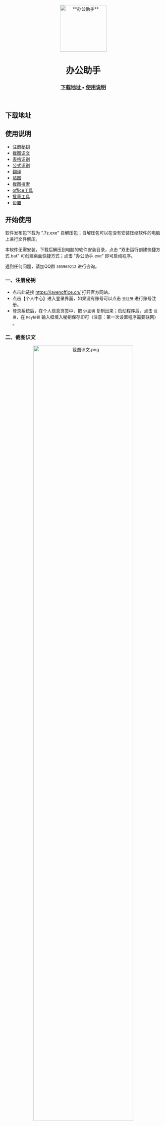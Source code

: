 <p align="center">
  <a href="https://github.com/javen46/Office-Assistant">
    <img width="150" height="150" src="https://tupian.li/images/2024/03/11/65ef03485c43b.png" alt="**办公助手**">
  </a>
</p>
<h1 align="center"> 办公助手 </h1>

<div align="center">
  <h3>
    <a href="#下载地址">
      下载地址
    </a>
    <span> • </span>
    <a href="#使用说明">
      使用说明
    </a>
  </h3>
</div>
<br>

## 下载地址



## 使用说明

- [注册秘钥](#注册秘钥)
- [截图识文](#截图识文)
- [表格识别](#表格识别)
- [公式识别](#公式识别) 
- [翻译](#翻译) 
- [贴图](#贴图) 
- [截图搜索](截图搜索)
- [office工具](office工具)
- [批量工具](#批量工具)
- [设置](#设置)

## 开始使用

软件发布包下载为 ".7z.exe" 自解压包；自解压包可以在没有安装压缩软件的电脑上进行文件解压。

本软件无需安装，下载后解压到电脑的软件安装目录，点击 "双击运行创建快捷方式.bat" 可创建桌面快捷方式；点击 "办公助手.exe" 即可启动程序。

遇到任何问题，请加QQ群 `305969212` 进行咨询。

### 一、注册秘钥

- 点击此链接 https://javenoffice.cn/ 打开官方网站。
- 点击【个人中心】进入登录界面，如果没有账号可以点击 `去注册` 进行账号注册。
- 登录系统后，在个人信息页签中，把 `SK密钥` 复制出来；启动程序后，点击 `设置`，在 `Key秘钥` 输入框填入秘钥保存即可（注意：第一次设置程序需要联网） 。

### 二、截图识文

<p align="center"><img src="https://tupian.li/images/2024/03/11/65ef16fcd14ea.gif" alt="截图识文.png" style="width: 80%;"></p>

- 点击【截图识文】按钮，可进行区域截图进行文本识别；
- 点击【图片识文】按钮，可选择图片文件进行文本识别。

### 三、表格识别

<p align="center"><img src="https://tupian.li/images/2024/03/11/65ef1702b44b3.gif" alt="表格识别.png" style="width: 80%;"></p>

- 点击【截图识别】按钮，可进行区域截图表格进行表格识别，表格识别完成后，可双击表格进行编辑；
- 点击【选择图片】按钮，可选择表格图片文件进行表格识别，表格识别完成后，可双击表格进行编辑；
- 点击【导出到Excel】按钮，可把识别的表格内容导出到Excel中并保存到桌面。

### 四、公式识别

<p align="center"><img src="https://tupian.li/images/2024/03/11/65ef16ffc52fb.gif" alt="公式识别.png" style="width: 80%;"></p>

**图片转LaTeX**：
- 点击【截图识别】按钮，可进行区域截图数学公式进行识别；
- 点击【重试】按钮，如果公式识别识别，可重识别；
- 点击【复制】按钮，可把识别出的LaTex复制到粘贴板。

**LaTeX转图片**：
- 点击【公式生成】按钮，把LaTex复制到输入框中，可把LaTex转换为图片；
- 点击【复制图像】按钮，可复制转换出的公式图片；
- 点击【另存图像】按钮，可把转换出的公式图片保存到别的目录。

### 五、翻译

<p align="center"><img src="https://tupian.li/images/2024/03/11/65ef17061316f.gif" alt="翻译.png" style="width: 80%;"></p>

- 对于无法复制出来的内容，点击【截图翻译】，截图识别出内容后，点击【翻译】进行翻译；
- 可以复制你想翻译的内容，点击【翻译】进行翻译；
- 可以手动输入内容，点击【翻译】进行翻译；
- 目前可以支持[中文、英文、俄语、日语、韩语、法语、德语]等语种之间互译（注意：目前翻译功能使用百度翻译接口，需联网使用）。

### 六、贴图

<p align="center"><img src="https://tupian.li/images/2024/03/11/65ef16ef90cee.gif" alt="贴图.png" style="width: 80%;"></p>

- 点击【贴图】，选取想要顶置的内容，截图完成后会显示在所有窗口之上，不会被别的窗口遮盖，便于截图内容与别的窗口内容进行对比；
- 右键截图，会显示【复制】【另存】【关闭】等功能；
- 在截图上双击左键可快速关闭截图。

### 七、截图搜索

- 点击【截图搜索】，可选取需要识别搜索的内容，识别完成后程序会自动打开浏览器进行百度搜索你想要搜索的内容。

### 八、office工具

<p align="center"><img src="https://tupian.li/images/2024/03/11/65ef16ed4a13d.png" alt="office工具.png" style="width: 80%;"></p>

- 【PDF转Word】：可选择PDF文件进行转换为Word文件（单选）；
- 【PDF转图片】：可选择PDF文件转换为长图片（单选）；
- 【Word转PDF】：可选择Word文件转换为PDF文件（单选）；
- 【Excel转PDF】：可选择Excel文件转换为PDF文件（单选）；
- 【图片转PDF】：可选择单张或者多张图片文件转换为PDF文件（可多选）；
- 【PPT转PDF】：可选择PPT文件转换为PDF文件（单选）。

### 九、批量工具

<p align="center"><img src="https://tupian.li/images/2024/03/11/65ef16ee2fb96.png" alt="批量工具.png" style="width: 80%;"></p>

- 【批量图片识文】：可选择多张图片进行批量图片识别文本，并把文本内容保存到桌面TXT文件中。

### 十、设置

<p align="center"><img src="https://tupian.li/images/2024/03/11/65ef16fb38f4b.png" alt="设置.png" style="width: 80%;"></p>

- 对程序进行 "基本设置"、"翻译设置"、"快捷键设置"。


















